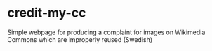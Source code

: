 credit-my-cc
============

Simple webpage for producing a complaint for images on Wikimedia Commons which are improperly reused (Swedish)
